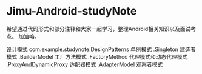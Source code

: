 # Jimu-Android-studyNote

希望通过代码形式和部分注释和大家一起学习，整理Android相关知识以及面试考点。
加油咯。

设计模式 com.example.studynote.DesignPatterns
单例模式  .Singleton
建造者模式  .BuilderModel
工厂方法模式  .FactoryMethod
代理模式和动态代理模式  .ProxyAndDynamicProxy
适配器模式  .AdapterModel
观察者模式  